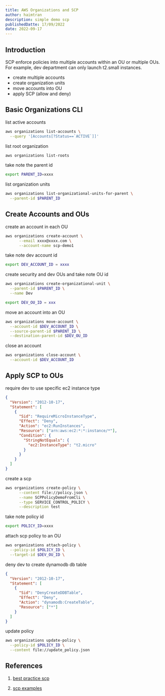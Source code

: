 ```yaml
---
title: AWS Organizations and SCP
author: haimtran
description: simple demo scp
publishedDatte: 17/09/2022
date: 2022-09-17
---
```


## Introduction

SCP enforce policies into multiple accounts within an OU or multiple OUs. For example, dev department can only launch t2.small instances.

- create multiple accounts
- create organization units
- move accounts into OU
- apply SCP (allow and deny)

## Basic Organizations CLI

list active accounts

```bash
aws organizations list-accounts \
  --query '[Accounts[?Status==`ACTIVE`]]'
```

list root organization

```bash
aws organizations list-roots
```

take note the parent id

```bash
export PARENT_ID=xxxx
```

list organization units

```bash
aws organizations list-organizational-units-for-parent \
  --parent-id $PARENT_ID
```

## Create Accounts and OUs

create an account in each OU

```bash
aws organizations create-account \
      --email xxxx@xxxx.com \
      --account-name scp-demo1
```

take note dev account id

```bash
export DEV_ACCOUNT_ID = xxxx
```

create security and dev OUs and take note OU id

```bash
aws organizations create-organizational-unit \
  --parent-id $PARENT_ID \
  --name Dev
```

```bash
export DEV_OU_ID = xxx
```

move an account into an OU

```bash
aws organizations move-account \
  --account-id $DEV_ACCOUNT_ID \
  --source-parent-id $PARENT_ID \
  --destination-parent-id $DEV_OU_ID
```

close an account

```bash
aws organizations close-account \
  --account-id $DEV_ACCOUNT_ID
```

## Apply SCP to OUs

require dev to use specific ec2 instance type

```json
{
  "Version": "2012-10-17",
  "Statement": [
    {
      "Sid": "RequireMicroInstanceType",
      "Effect": "Deny",
      "Action": "ec2:RunInstances",
      "Resource": ["arn:aws:ec2:*:*:instance/*"],
      "Condition": {
        "StringNotEquals": {
          "ec2:InstanceType": "t2.micro"
        }
      }
    }
  ]
}
```

create a scp

```bash
aws organizations create-policy \
      --content file://policy.json \
      --name SCPPolicyDemoFromCli \
      --type SERVICE_CONTROL_POLICY \
      --description test
```

take note policy id

```bash
export POLICY_ID=xxxx
```

attach scp policy to an OU

```bash
aws organizations attach-policy \
  --policy-id $POLICY_ID \
  --target-id $DEV_OU_ID \

```

deny dev to create dynamodb db table

```json
{
  "Version": "2012-10-17",
  "Statement": [
    {
      "Sid": "DenyCreateDDBTable",
      "Effect": "Deny",
      "Action": "dynamodb:CreateTable",
      "Resource": ["*"]
    }
  ]
}
```

update policy

```bash
aws organizations update-policy \
  --policy-id $POLICY_ID \
  --content file://update_policy.json
```

## References

1. [best practice scp](https://aws.amazon.com/blogs/industries/best-practices-for-aws-organizations-service-control-policies-in-a-multi-account-environment/)

2. [scp examples](https://docs.aws.amazon.com/organizations/latest/userguide/orgs_manage_policies_scps_examples.html)

